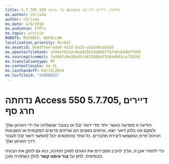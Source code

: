 ```yaml
---
title: קוד שגיאה 550 5.7.705 Access נדחתה, דיירים חרג סף
ms.author: chrisda
author: chrisda
ms.date: 4/9/2018
ms.audience: ITPro
ms.topic: article
ROBOTS: NOINDEX, NOFOLLOW
localization_priority: Normal
ms.assetid: 9e6df5ee-ede8-421d-ba25-a3a3d0ca0a5d
ms.openlocfilehash: af84ef9cb3c9ed425b35d884ffaf4dcb94bff565
ms.sourcegitcommit: 1a4b8fa9e38a95ca811085af516edb81caf2018c
ms.translationtype: MT
ms.contentlocale: he-IL
ms.lasthandoff: 04/13/2019
ms.locfileid: "31858925"
---
```

# <a name="550-57705-access-denied-tenant-has-exceeded-threshold"></a>נדחתה Access 550 5.7.705, דיירים חרג סף

הודעה זו מופיעה כאשר יותר מדי דואר זבל או בצובר שנשלחה על-ידי הארגון שלך ולמקם אנו בלוק דואר יוצא.
גורמים נפוצים הם שרתים פרוצים המקומית או חשבונות הניהול פרוץ המשמש ליצירת מחברים. כל אחד מהתנאים יכול לאפשר דואר זבל לעבור דרך הארגון שלך.

כדי להסיר אבן זו, עליך להבין מסבירים את הגורם לסוכן תמיכה, כמו גם לתקן את הבעיה הבסיסית.
לחץ על **צור עימנו קשר** להלן כשתהיה מוכן.

